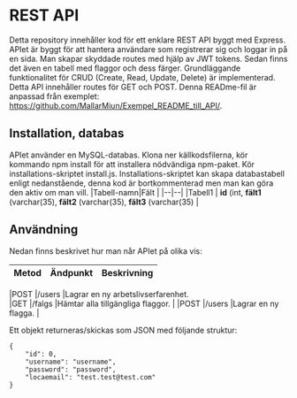 # REST API 
Detta repository innehåller kod för ett enklare REST API byggt med Express. APIet är byggt för att hantera användare som registrerar sig och loggar in på en sida. Man skapar skyddade routes med hjälp av JWT tokens. Sedan finns det även en tabell med flaggor och dess färger.
Grundläggande funktionalitet för CRUD (Create, Read, Update, Delete) är implementerad. Detta API innehåller routes för GET och POST. Denna READme-fil är anpassad från exemplet: https://github.com/MallarMiun/Exempel_README_till_API/. 


## Installation, databas
APIet använder en MySQL-databas.
Klona ner källkodsfilerna, kör kommando npm install för att installera nödvändiga npm-paket. Kör installations-skriptet install.js. 
Installations-skriptet kan skapa databastabell enligt nedanstående, denna kod är bortkommenterad men man kan göra den aktiv om man vill.
|Tabell-namn|Fält  |
|--|--|
|Tabell1  | **id** (int, **fält1** (varchar(35), **fält2** (varchar(35),  **fält3** (varchar(35) |

## Användning
Nedan finns beskrivet hur man når APIet på olika vis:

|Metod  |Ändpunkt     |Beskrivning                                                                           |
|-------|-------------|--------------------------------------------------------------------------------------|

|POST   |/users    |Lagrar en ny arbetslivserfarenhet.      
|GET    |/falgs    |Hämtar alla tillgängliga flaggor.                                      |
|POST   |/users    |Lagrar en ny flagga.                                             |
                                    

Ett objekt returneras/skickas som JSON med följande struktur:
```
{
    "id": 0,
    "username": "username",
    "password": "password",
    "locaemail": "test.test@test.com"
}
```

